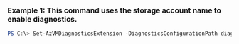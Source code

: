 ### Example 1: This command uses the storage account name to enable diagnostics.
```powershell
PS C:\> Set-AzVMDiagnosticsExtension -DiagnosticsConfigurationPath diagnostics_publicconfig.xml -ResourceGroupName ResourceGroup01 -StorageAccountName MyStorageAccount -VMName VirtualMachine02
```

